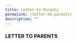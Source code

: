 ```yaml
---
title: Letter to Parents
permalink: /letter-to-parents/
description: ""
---
```

### LETTER TO PARENTS